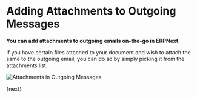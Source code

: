 <!-- add-breadcrumbs -->
# Adding Attachments to Outgoing Messages

**You can add attachments to outgoing emails on-the-go in ERPNext.**

If you have certain files attached to your document and wish to attach the same to the outgoing email, you can do so by simply picking it from the attachments list.

![Attachments in Outgoing Messages](/docs/v12/assets/img/using-erpnext/using-add-attachments-in-message.gif)

{next}

<!-- markdown -->